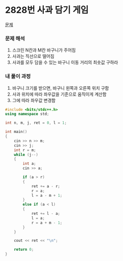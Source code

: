 # 2828번 사과 담기 게임

[문제](https://www.acmicpc.net/problem/2828)

### 문제 해석

1. 스크린 N칸과 M칸 바구니가 주어짐
2. 사과는 직선으로 떨어짐
3. 사과를 모두 담을 수 있는 바구니 이동 거리의 최솟값 구하라

### 내 풀이 과정

1. 바구니 크기를 받으면, 바구니 왼쪽과 오른쪽 위치 구함
2. 사과 위치에 따라 좌우값을 기준으로 움직이게 계산함
3. 그에 따라 좌우값 변경함

```c++
#include <bits/stdc++.h>
using namespace std;

int n, m, j, ret = 0, l = 1;

int main()
{
    cin >> n >> m;
    cin >> j;
    int r = m;
    while (j--)
    {
        int a;
        cin >> a;

        if (a > r)
        {
            ret += a - r;
            r = a;
            l = a - m + 1;
        }
        else if (a < l)
        {
            ret += l - a;
            l = a;
            r = a + m - 1;
        }
    }

    cout << ret << "\n";

    return 0;
}
```
